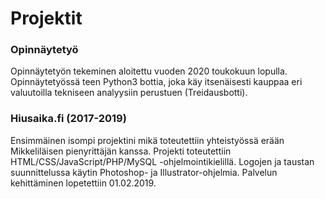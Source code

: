 # Projektit

<h3>Opinnäytetyö</h3>

Opinnäytetyön tekeminen aloitettu vuoden 2020 toukokuun lopulla. Opinnäytetyössä teen Python3 bottia, joka käy itsenäisesti kauppaa eri valuutoilla tekniseen analyysiin perustuen (Treidausbotti).

<h3>Hiusaika.fi (2017-2019)</h3>

Ensimmäinen isompi projektini mikä toteutettiin yhteistyössä erään Mikkeliläisen pienyrittäjän kanssa. Projekti toteutettiin HTML/CSS/JavaScript/PHP/MySQL -ohjelmointikielillä. Logojen ja taustan suunnittelussa käytin Photoshop- ja Illustrator-ohjelmia.
Palvelun kehittäminen lopetettiin 01.02.2019.
